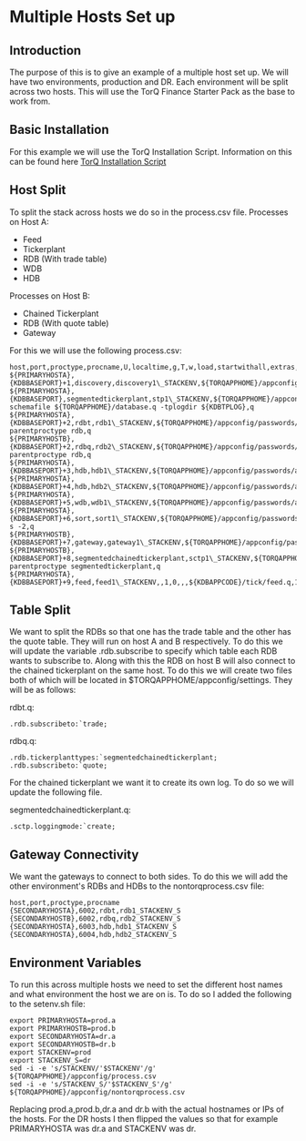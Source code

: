 # Multiple Hosts Set up

## Introduction
The purpose of this is to give an example of a multiple host set up. We will have two environments, production and DR.
Each environment will be split across two hosts. This will use the TorQ Finance Starter Pack as the base to work from.

## Basic Installation
For this example we will use the TorQ Installation Script. Information on this can be found here [TorQ Installation Script](http://www.aquaq.co.uk/q/torq-installation-script/)

## Host Split
To split the stack across hosts we do so in the process.csv file.
Processes on Host A:
- Feed
- Tickerplant
- RDB (With trade table)
- WDB
- HDB

Processes on Host B:
- Chained Tickerplant
- RDB (With quote table)
- Gateway

For this we will use the following process.csv:
```
host,port,proctype,procname,U,localtime,g,T,w,load,startwithall,extras,qcmd
${PRIMARYHOSTA},{KDBBASEPORT}+1,discovery,discovery1\_STACKENV,${TORQAPPHOME}/appconfig/passwords/accesslist.txt,1,0,,,${KDBCODE}/processes/discovery.q,1,,q
${PRIMARYHOSTA},{KDBBASEPORT},segmentedtickerplant,stp1\_STACKENV,${TORQAPPHOME}/appconfig/passwords/accesslist.txt,1,0,,,${KDBCODE}/processes/segmentedtickerplant.q,1,-schemafile ${TORQAPPHOME}/database.q -tplogdir ${KDBTPLOG},q
${PRIMARYHOSTA},{KDBBASEPORT}+2,rdbt,rdb1\_STACKENV,${TORQAPPHOME}/appconfig/passwords/accesslist.txt,1,1,180,,${KDBCODE}/processes/rdb.q,1,-parentproctype rdb,q
${PRIMARYHOSTB},{KDBBASEPORT}+2,rdbq,rdb2\_STACKENV,${TORQAPPHOME}/appconfig/passwords/accesslist.txt,1,1,180,,${KDBCODE}/processes/rdb.q,1,-parentproctype rdb,q
${PRIMARYHOSTA},{KDBBASEPORT}+3,hdb,hdb1\_STACKENV,${TORQAPPHOME}/appconfig/passwords/accesslist.txt,1,1,60,4000,${KDBHDB},1,,q
${PRIMARYHOSTA},{KDBBASEPORT}+4,hdb,hdb2\_STACKENV,${TORQAPPHOME}/appconfig/passwords/accesslist.txt,1,1,60,4000,${KDBHDB},1,,q
${PRIMARYHOSTA},{KDBBASEPORT}+5,wdb,wdb1\_STACKENV,${TORQAPPHOME}/appconfig/passwords/accesslist.txt,1,1,,,${KDBCODE}/processes/wdb.q,1,,q
${PRIMARYHOSTA},{KDBBASEPORT}+6,sort,sort1\_STACKENV,${TORQAPPHOME}/appconfig/passwords/accesslist.txt,1,1,,,${KDBCODE}/processes/wdb.q,1,-s -2,q
${PRIMARYHOSTB},{KDBBASEPORT}+7,gateway,gateway1\_STACKENV,${TORQAPPHOME}/appconfig/passwords/accesslist.txt,1,1,,4000,${KDBCODE}/processes/gateway.q,1,,q
${PRIMARYHOSTB},{KDBBASEPORT}+8,segmentedchainedtickerplant,sctp1\_STACKENV,${TORQAPPHOME}/appconfig/passwords/accesslist.txt,1,0,,,${KDBCODE}/processes/segmentedtickerplant.q,1,-parentproctype segmentedtickerplant,q
${PRIMARYHOSTA},{KDBBASEPORT}+9,feed,feed1\_STACKENV,,1,0,,,${KDBAPPCODE}/tick/feed.q,1,,q
```

## Table Split
We want to split the RDBs so that one has the trade table and the other has the quote table. They will run on host A and B respectively. To do this we will update the variable .rdb.subscribe to specify which table each RDB wants to subscribe to. Along with this the RDB on host B will also connect to the chained tickerplant on the same host. To do this we will create two files both of which will be located in $TORQAPPHOME/appconfig/settings. They will be as follows:

rdbt.q:
```
.rdb.subscribeto:`trade;
```

rdbq.q:
```
.rdb.tickerplanttypes:`segmentedchainedtickerplant;
.rdb.subscribeto:`quote;
```

For the chained tickerplant we want it to create its own log. To do so we will update the following file.

segmentedchainedtickerplant.q:
```
.sctp.loggingmode:`create;
```
## Gateway Connectivity
We want the gateways to connect to both sides. To do this we will add the other environment's RDBs and HDBs to the nontorqprocess.csv file:
```
host,port,proctype,procname
{SECONDARYHOSTA},6002,rdbt,rdb1_STACKENV_S
{SECONDARYHOSTB},6002,rdbq,rdb2_STACKENV_S
{SECONDARYHOSTA},6003,hdb,hdb1_STACKENV_S
{SECONDARYHOSTA},6004,hdb,hdb2_STACKENV_S
```

## Environment Variables
To run this across multiple hosts we need to set the different host names and what environment the host we are on is. To do so I added the following to the setenv.sh file:
```
export PRIMARYHOSTA=prod.a
export PRIMARYHOSTB=prod.b
export SECONDARYHOSTA=dr.a
export SECONDARYHOSTB=dr.b
export STACKENV=prod
export STACKENV_S=dr
sed -i -e 's/STACKENV/'$STACKENV'/g' ${TORQAPPHOME}/appconfig/process.csv
sed -i -e 's/STACKENV_S/'$STACKENV_S'/g' ${TORQAPPHOME}/appconfig/nontorqprocess.csv
```

Replacing prod.a,prod.b,dr.a and dr.b with the actual hostnames or IPs of the hosts. For the DR hosts I then flipped the values so that for example PRIMARYHOSTA was dr.a and STACKENV was dr.

